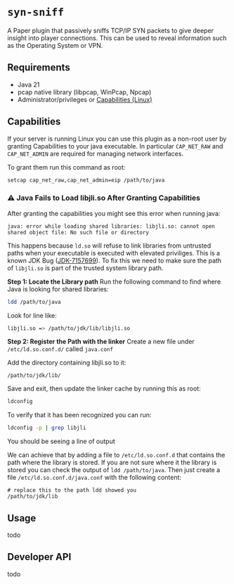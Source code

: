 
# `syn-sniff`

A Paper plugin that passively sniffs TCP/IP SYN packets to give deeper insight into player connections. 
This can be used to reveal information such as the Operating System or VPN.

## Requirements
- Java 21
- pcap native library (libpcap, WinPcap, Npcap)
- Administrator/privileges or [Capabilities (Linux)](#capabilities)

## Capabilities

If your server is running Linux you can use this plugin as a non-root user by granting Capabilities to your java executable.
In particular `CAP_NET_RAW` and `CAP_NET_ADMIN` are required for managing network interfaces.

To grant them run this command as root:
```bash
setcap cap_net_raw,cap_net_admin=eip /path/to/java
```

### ⚠️ Java Fails to Load libjli.so After Granting Capabilities
After granting the capabilities you might see this error when running java:
```
java: error while loading shared libraries: libjli.so: cannot open shared object file: No such file or directory
```

This happens because `ld.so` will refuse to link libraries from untrusted paths when your executable is executed with elevated priviliges.
This is a known JDK Bug ([JDK-7157699](https://bugs.openjdk.org/browse/JDK-7157699)).
To fix this we need to make sure the path of `libjli.so` is part of the trusted system library path.

**Step 1: Locate the Library path**
Run the following command to find where Java is looking for shared libraries:
```bash
ldd /path/to/java
```
Look for line like:
```bash
libjli.so => /path/to/jdk/lib/libjli.so
```

**Step 2: Register the Path with the linker**
Create a new file under `/etc/ld.so.conf.d/` called `java.conf`

Add the directory containing libjli.so to it:
```
/path/to/jdk/lib/
```

Save and exit, then update the linker cache by running this as root:
```bash
ldconfig
```

To verify that it has been recognized you can run:
```bash
ldconfig -p | grep libjli
```
You should be seeing a line of output


We can achieve that by adding a file to `/etc/ld.so.conf.d` that contains the path where the library is stored.
If you are not sure where it the library is stored you can check the output of `ldd /path/to/java`.
Then just create a file `/etc/ld.so.conf.d/java.conf` with the following content:
```
# replace this to the path ldd showed you
/path/to/jdk/lib 
```

## Usage
todo

## Developer API
todo